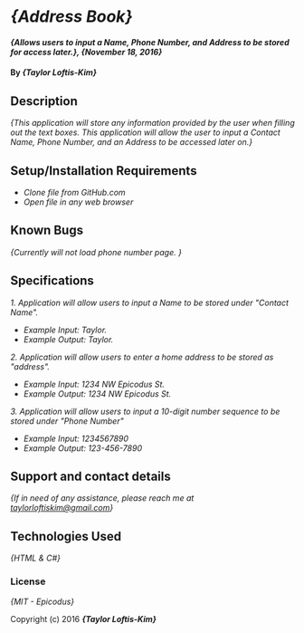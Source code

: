 # _{Address Book}_

#### _{Allows users to input a Name, Phone Number, and Address to be stored for access later.}, {November 18, 2016}_

#### By _**{Taylor Loftis-Kim}**_

## Description

_{This application will store any information provided by the user when filling out the text boxes. This application will allow the user to input a Contact Name, Phone Number, and an Address to be accessed later on.}_

## Setup/Installation Requirements

* _Clone file from GitHub.com_
* _Open file in any web browser_

## Known Bugs

_{Currently will not load phone number page. }_

## Specifications
_1. Application will allow users to input a Name to be stored under "Contact Name"._
* _Example Input: Taylor._
* _Example Output: Taylor._

_2. Application will allow users to enter a home address to be stored as "address"._
* _Example Input: 1234 NW Epicodus St._
* _Example Output: 1234 NW Epicodus St._

_3. Application will allow users to input a 10-digit number sequence to be stored under "Phone Number"_
* _Example Input: 1234567890_
* _Example Output: 123-456-7890_

## Support and contact details

_{If in need of any assistance, please reach me at taylorloftiskim@gmail.com}_

## Technologies Used

_{HTML & C#}_

### License

*{MIT - Epicodus}*

Copyright (c) 2016 **_{Taylor Loftis-Kim}_**
